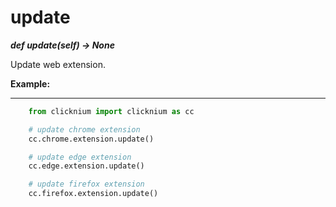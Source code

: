# update

***def update(self) -> None*** 

Update web extension.

**Example:**
***
```python
    from clicknium import clicknium as cc

    # update chrome extension
    cc.chrome.extension.update()

    # update edge extension
    cc.edge.extension.update()

    # update firefox extension
    cc.firefox.extension.update()
```
